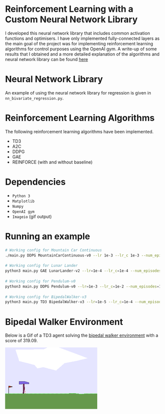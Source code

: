 # Reinforcement Learning with a Custom Neural Network Library

I developed this neural network library that includes common activation functions and optimisers. I have only implemented fully-connected layers as the main goal of the project was for implementing reinforcement learning algorithms for control purposes using the OpenAI gym. A write-up of some results that I obtained and a more detailed explanation of the algorithms and neural network library can be found [here](<./Learning to Walk - A Reinforcement Learning Approach.pdf>)

# Neural Network Library
An example of using the neural network library for regression is given in `nn_bivariate_regression.py`.

# Reinforcement Learning Algorithms
The following reinforcement learning algorithms have been implemented.

* TD3
* A2C
* DDPG
* GAE
* REINFORCE (with and without baseline)

# Dependencies
* `Python 3`
* `Matplotlib`
* `Numpy`
* `OpenAI gym`
* `Imageio` (gif output)

# Running an example

```sh
# Working config for Mountain Car Continuous
./main.py DDPG MountainCarContinuous-v0 --lr 1e-3 --lr_c 1e-3 --num_episodes=1000 --hidden_layers 32

# Working config for Lunar Lander
python3 main.py GAE LunarLander-v2 --lr=1e-4 --lr_c=1e-4 --num_episodes=5000 --batch_size=16 --hidden_layers 20 --gamma=0.99 --Lambda=0.95

# Working config for Pendulum-v0
python3 main.py DDPG Pendulum-v0 --lr=1e-3 --lr_c=1e-2 --num_episodes=10000 --batch_size=64 --hidden_layers 20 20 --gamma=0.99

# Working config for BipedalWalker-v3
python3 main.py TD3 BipedalWalker-v3 --lr=1e-5 --lr_c=1e-4 --num_episodes=5000 --batch_size=64 --hidden_layers 200 200 --gamma=0.997 --replay_mem_size=6e5
```

# Bipedal Walker Environment
Below is a Gif of a TD3 agent solving the [bipedal walker environment](<https://github.com/openai/gym/wiki/BipedalWalker-v2>) with a score of 319.09.


![TD3 Bipedal Walker Gif](<./TD3-319.09.gif>)